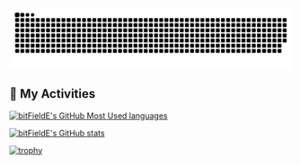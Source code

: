 ![github-contribution-grid-snake](https://raw.githubusercontent.com/bitFieldE/bitFieldE/main/dist/github-user-contribution.svg) 

## :space_invader: My Activities
[![bitFieldE's GitHub Most Used languages](https://github-readme-stats.vercel.app/api/top-langs?username=bitFieldE&theme=tokyonight&layout=compact&langs_count=10)](https://github-readme-stats.vercel.app/api/top-langs?username=bitFieldE&theme=tokyonight&layout=compact&langs_count=10)

[![bitFieldE's GitHub stats](https://github-readme-stats.vercel.app/api?username=bitFieldE&theme=tokyonight)](https://github.com/bitFieldE/github-readme-stats&theme=tokyonight)

[![trophy](https://github-profile-trophy.vercel.app/?username=bitFieldE&theme=tokyonight)](https://github-profile-trophy.vercel.app/?username=bitFieldE&theme=tokyonight)
